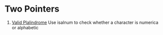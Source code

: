 # Two Pointers
1. [Valid Plalindrome](https://leetcode.com/problems/valid-palindrome)
   Use isalnum to check whether a character is numerica or alphabetic
   
